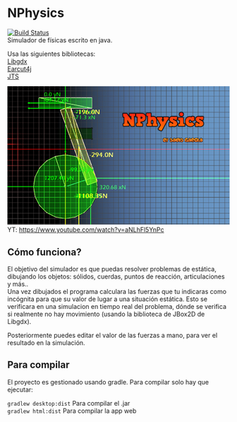 # NPhysics  
[![Build Status](https://travis-ci.com/DavidNexuss/NPhysics2.svg?branch=master)](https://travis-ci.com/DavidNexuss/NPhysics2)  
Simulador de físicas escrito en java.

Usa las siguientes bibliotecas:  
[Libgdx](https://libgdx.badlogicgames.com/)  
[Earcut4j](https://github.com/earcut4j/earcut4j)  
[JTS](https://github.com/locationtech/jts)  

[![Simulador de situaciones dinámicas](https://raw.githubusercontent.com/DavidNexuss/NPhysics2/master/desktop/assets/logo.png)](https://www.youtube.com/watch?v=aNLhFl5YnPc)  
YT: https://www.youtube.com/watch?v=aNLhFl5YnPc

## Cómo funciona?  
El objetivo del simulador es que puedas resolver problemas de estática, dibujando los objetos: sólidos, cuerdas, puntos de reacción, articulaciones y más..  
Una vez dibujados el programa calculara las fuerzas que tu indicaras como incógnita para que su valor de lugar a una situación estática. Esto se verificara en una simulacion en tiempo real del problema, dónde se verifica si realmente no hay movimiento (usando la biblioteca de JBox2D de Libgdx).

Posteriormente puedes editar el valor de las fuerzas a mano, para ver el resultado en la simulación.  

## Para compilar

El proyecto es gestionado usando gradle. Para compilar solo hay que ejecutar:  

```gradlew desktop:dist``` Para compilar el .jar  
```gradlew html:dist``` Para compilar la app web

